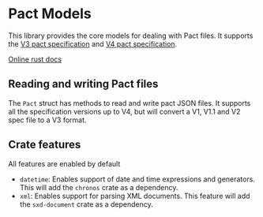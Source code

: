 # Pact Models

This library provides the core models for dealing with Pact files. It supports the
[V3 pact specification](https://github.com/pact-foundation/pact-specification/tree/version-3) and
[V4 pact specification](https://github.com/pact-foundation/pact-specification/tree/version-4).

[Online rust docs](https://docs.rs/pact_models/)

## Reading and writing Pact files

The `Pact` struct has methods to read and write pact JSON files. It supports all the specification
versions up to V4, but will convert a V1, V1.1 and V2 spec file to a V3 format.

## Crate features

All features are enabled by default

* `datetime`: Enables support of date and time expressions and generators. This will add the
`chronos` crate as a dependency.
* `xml`: Enables support for parsing XML documents. This feature will add the `sxd-document`
crate as a dependency.
